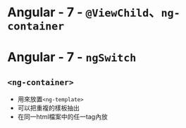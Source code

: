 # Angular - 7 - `@ViewChild`、`ng-container`
# Angular - 7 - `ngSwitch`



## `<ng-container>`
* 用來放置`<ng-template>`
* 可以把重複的樣板抽出
* 在同一html檔案中的任一tag內放
